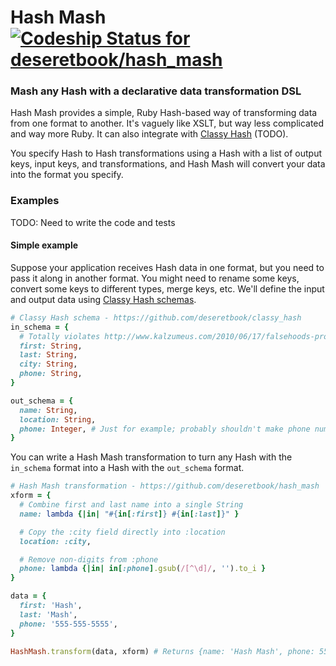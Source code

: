 Hash Mash [ ![Codeship Status for deseretbook/hash_mash](https://www.codeship.io/projects/dd988da0-dee7-0131-9e92-7e1ff0bec112/status)](https://www.codeship.io/projects/24888)
=========

### Mash any Hash with a declarative data transformation DSL

Hash Mash provides a simple, Ruby Hash-based way of transforming data from one
format to another.  It's vaguely like XSLT, but way less complicated and way
more Ruby.  It can also integrate with [Classy Hash](https://github.com/deseretbook/classy_hash) (TODO).

You specify Hash to Hash transformations using a Hash with a list of output
keys, input keys, and transformations, and Hash Mash will convert your data
into the format you specify.

### Examples

TODO: Need to write the code and tests

#### Simple example

Suppose your application receives Hash data in one format, but you need to pass
it along in another format.  You might need to rename some keys, convert some
keys to different types, merge keys, etc.  We'll define the input and output
data using [Classy Hash schemas](https://github.com/deseretbook/classy_hash#simple-example).

```ruby
# Classy Hash schema - https://github.com/deseretbook/classy_hash
in_schema = {
  # Totally violates http://www.kalzumeus.com/2010/06/17/falsehoods-programmers-believe-about-names/
  first: String,
  last: String,
  city: String,
  phone: String,
}

out_schema = {
  name: String,
  location: String,
  phone: Integer, # Just for example; probably shouldn't make phone numbers integers
}
```

You can write a Hash Mash transformation to turn any Hash with the `in_schema`
format into a Hash with the `out_schema` format.

```ruby
# Hash Mash transformation - https://github.com/deseretbook/hash_mash
xform = {
  # Combine first and last name into a single String
  name: lambda {|in| "#{in[:first]} #{in[:last]}" }

  # Copy the :city field directly into :location
  location: :city,

  # Remove non-digits from :phone
  phone: lambda {|in| in[:phone].gsub(/[^\d]/, '').to_i }
}

data = {
  first: 'Hash',
  last: 'Mash',
  phone: '555-555-5555',
}

HashMash.transform(data, xform) # Returns {name: 'Hash Mash', phone: 5555555555}
```

